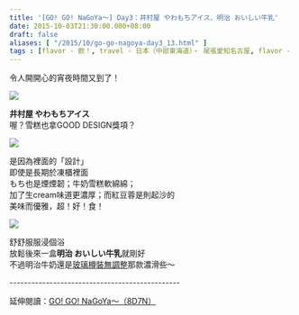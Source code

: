 ```yaml
---
title: '[GO! GO! NaGoYa～] Day3：井村屋 やわもちアイス、明治 おいしい牛乳'
date: 2015-10-03T21:30:00.000+08:00
draft: false
aliases: [ "/2015/10/go-go-nagoya-day3_13.html" ]
tags : [flavor - 飲！, travel - 日本（中部東海道）・ 尾張愛知名古屋, flavor - 螞蟻族]
---
```


令人開開心的宵夜時間又到了！  

![](/images/nagoya3f.jpg)

**井村屋 やわもちアイス**  
喔？雪糕也拿GOOD DESIGN獎項？  

![](/images/nagoya3f1.jpg)

是因為裡面的「設計」  
即使是長期於凍櫃裡面  
もち也是煙煙韌；牛奶雪糕軟綿綿；  
加了生cream味道更濃厚；而紅豆蓉是則起沙的  
美味而優雅，超！好！食！  

![](/images/nagoya3f2.jpg)

舒舒服服浸個浴  
放鬆後來一盒**明治 おいしい牛乳**就剛好  
不過明治牛奶還是[玻璃樽裝無調整](https://hidie.net/tokyo5a/)那款濃滑些～  
  
\-----------------------------------------------  
  
延伸閱讀：[GO! GO! NaGoYa～（8D7N）](https://hidie.net/nagoya8d7n/)
